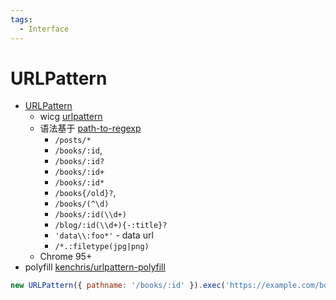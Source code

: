 ```yaml
---
tags:
  - Interface
---
```


# URLPattern

- [URLPattern](https://developer.mozilla.org/en-US/docs/Web/API/URLPattern)
  - wicg [urlpattern](https://wicg.github.io/urlpattern)
  - 语法基于 [path-to-regexp](https://github.com/pillarjs/path-to-regexp)
    - `/posts/*`
    - `/books/:id`,
    - `/books/:id?`
    - `/books/:id+`
    - `/books/:id*`
    - `/books{/old}?`,
    - `/books/(^\d)`
    - `/books/:id(\\d+)`
    - `/blog/:id(\\d+){-:title}?`
    - `'data\\:foo*'` - data url
    - `/*.:filetype(jpg|png)`
  - Chrome 95+
- polyfill [kenchris/urlpattern-polyfill](https://github.com/kenchris/urlpattern-polyfill)

```js
new URLPattern({ pathname: '/books/:id' }).exec('https://example.com/books/123').pathname.groups;
```
